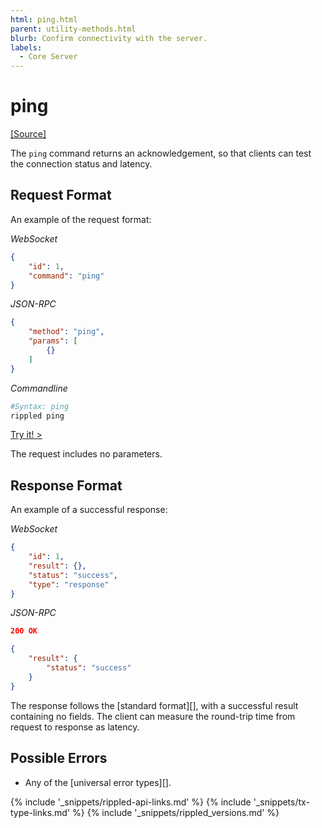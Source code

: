 ```yaml
---
html: ping.html
parent: utility-methods.html
blurb: Confirm connectivity with the server.
labels:
  - Core Server
---
```

# ping
[[Source]](https://github.com/XRPLF/rippled/blob/master/src/ripple/rpc/handlers/Ping.cpp "Source")

The `ping` command returns an acknowledgement, so that clients can test the connection status and latency.

## Request Format
An example of the request format:

<!-- MULTICODE_BLOCK_START -->

*WebSocket*

```json
{
    "id": 1,
    "command": "ping"
}
```

*JSON-RPC*

```json
{
    "method": "ping",
    "params": [
        {}
    ]
}
```

*Commandline*

```sh
#Syntax: ping
rippled ping
```

<!-- MULTICODE_BLOCK_END -->

[Try it! >](websocket-api-tool.html#ping)

The request includes no parameters.

## Response Format

An example of a successful response:

<!-- MULTICODE_BLOCK_START -->

*WebSocket*

```json
{
    "id": 1,
    "result": {},
    "status": "success",
    "type": "response"
}
```

*JSON-RPC*

```json
200 OK

{
    "result": {
        "status": "success"
    }
}
```

<!-- MULTICODE_BLOCK_END -->

The response follows the [standard format][], with a successful result containing no fields. The client can measure the round-trip time from request to response as latency.

## Possible Errors

* Any of the [universal error types][].

<!--{# common link defs #}-->
{% include '_snippets/rippled-api-links.md' %}
{% include '_snippets/tx-type-links.md' %}
{% include '_snippets/rippled_versions.md' %}
